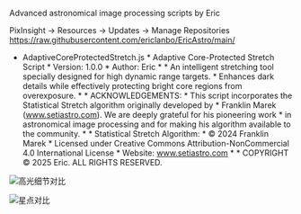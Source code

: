 Advanced astronomical image processing scripts by Eric

PixInsight → Resources → Updates → Manage Repositories
https://raw.githubusercontent.com/ericlanbo/EricAstro/main/

* AdaptiveCoreProtectedStretch.js * Adaptive Core-Protected Stretch Script * Version: 1.0.0 * Author: Eric * * An intelligent stretching tool specially designed for high dynamic range targets. * Enhances dark details while effectively protecting bright core regions from overexposure. * * ACKNOWLEDGEMENTS: * This script incorporates the Statistical Stretch algorithm originally developed by * Franklin Marek (www.setiastro.com). We are deeply grateful for his pioneering work * in astronomical image processing and for making his algorithm available to the community. * * Statistical Stretch Algorithm: * © 2024 Franklin Marek * Licensed under Creative Commons Attribution-NonCommercial 4.0 International License * Website: www.setiastro.com * * COPYRIGHT © 2025 Eric. ALL RIGHTS RESERVED.


![高光细节对比](https://github.com/user-attachments/assets/ba9d18f7-0158-4de0-9714-9213be56674e)


![星点对比](https://github.com/user-attachments/assets/84ba9fbe-32db-4137-aebb-ff587f027e0a)
